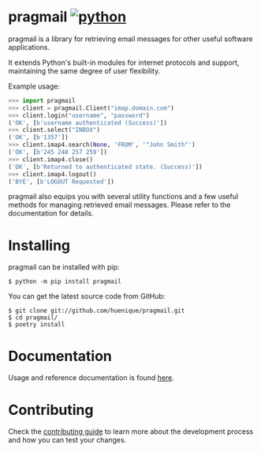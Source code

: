 # pragmail [![python](https://img.shields.io/badge/python-3.9+-blue.svg)](https://www.python.org/downloads/release/python-397/)

pragmail is a library for retrieving email messages for other useful software applications.

It extends Python's built-in modules for internet protocols and support, maintaining the same degree of user flexibility.

Example usage:
```python
>>> import pragmail
>>> client = pragmail.Client("imap.domain.com")
>>> client.login("username", "password")
('OK', [b'username authenticated (Success)'])
>>> client.select("INBOX")
('OK', [b'1357'])
>>> client.imap4.search(None, 'FROM', '"John Smith"')
('OK', [b'245 248 257 259'])
>>> client.imap4.close()
('OK', [b'Returned to authenticated state. (Success)'])
>>> client.imap4.logout()
('BYE', [b'LOGOUT Requested'])
```

pragmail also equips you with several utility functions and a few useful methods for managing retrieved email messages. Please refer to the documentation for details.

# Installing

pragmail can be installed with pip:
```
$ python -m pip install pragmail
```

You can get the latest source code from GitHub:
```
$ git clone git://github.com/huenique/pragmail.git
$ cd pragmail/
$ poetry install
```

# Documentation

Usage and reference documentation is found [here](./docs).

# Contributing

Check the [contributing guide](./.github/CONTRIBUTING.md) to learn more about the development process and how you can test your changes.
